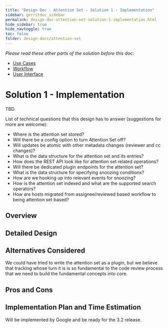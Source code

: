 ```yaml
---
title: "Design Doc - Attention Set - Solution 1 - Implementation"
sidebar: gerritdoc_sidebar
permalink: design-doc-attention-set-solution-1-implementation.html
hide_sidebar: true
hide_navtoggle: true
toc: false
folder: design-docs/attention-set
---
```


*Please read these other parts of the solution before this doc:*

*   [Use Cases](use-cases.md)
*   [Workflow](solution-1-workflow.md)
*   [User Interface](solution-1-user-interface.md)

# Solution 1 - Implementation

TBD.

List of technical questions that this design has to answer (suggestions for more are welcome):

*   Where is the attention set stored?
*   Will there be a config option to turn Attention Set off?
*   Will updates be atomic with other metadata changes (reviewer and cc changes)?
*   What is the data structure for the attention set and its entries?
*   How does the REST API look like for attention set related operations?
*   Will there be dedicated plugin endpoints for the attention set?
*   What is the data structure for specifying snoozing conditions?
*   How are we hooking up into relevant events for snoozing?
*   How is the attention set indexed and what are the supported search operators?
*   How are hosts migrated from assignee/reviewed based workflow to being attention set based?

## <a id="overview">Overview

## <a id="detailed-design">Detailed Design

## <a id="alternatives-considered">Alternatives Considered

We could have tried to write the attention set as a plugin, but we believe that tracking whose turn
it is is so fundamental to the code review process that we need to build the fundamental concepts
into core.

## <a id="pros-and-cons">Pros and Cons

## <a id="implementation">Implementation Plan and Time Estimation

Will be implemented by Google and be ready for the 3.2 release.
